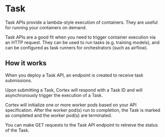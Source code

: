 # Task

Task APIs provide a lambda-style execution of containers. They are useful for running your containers on demand.

Task APIs are a good fit when you need to trigger container execution via an HTTP request. They can be used to run tasks (e.g. training models), and can be configured as task runners for orchestrators (such as airflow).

## How it works

When you deploy a Task API, an endpoint is created to receive task submissions.

Upon submitting a Task, Cortex will respond with a Task ID and will asynchronously trigger the execution of a Task.

Cortex will initialize one or more worker pods based on your API specification. After the worker pod(s) run to completion, the Task is marked as completed and the worker pod(s) are terminated.

You can make GET requests to the Task API endpoint to retreive the status of the Task.
